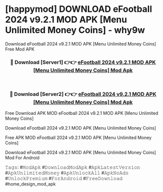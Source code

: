 # [happymod] DOWNLOAD eFootball 2024 v9.2.1 MOD APK [Menu Unlimited Money Coins] - why9w
Download eFootball 2024 v9.2.1 MOD APK [Menu Unlimited Money Coins] Free Mod APK

<div align="center">
<h3>🔴 Download [Server1] 👉👉 <a href="https://apk-comot.site?title=eFootball_2024_v9.2.1_MOD_APK_[Menu_Unlimited_Money_Coins]">eFootball 2024 v9.2.1 MOD APK [Menu Unlimited Money Coins] Mod Apk</a></h3><br>

<h3>🔴 Download [Server2] 👉👉 <a href="https://apk-comot.site?title=eFootball_2024_v9.2.1_MOD_APK_[Menu_Unlimited_Money_Coins]">eFootball 2024 v9.2.1 MOD APK [Menu Unlimited Money Coins] Mod Apk</a></h3>
</div>


Free Download APK MOD eFootball 2024 v9.2.1 MOD APK [Menu Unlimited Money Coins]

Download eFootball 2024 v9.2.1 MOD APK [Menu Unlimited Money Coins] 

Free APK MOD eFootball 2024 v9.2.1 MOD APK [Menu Unlimited Money Coins] 

Download eFootball 2024 v9.2.1 MOD APK [Menu Unlimited Money Coins] Mod For Android

𝚃𝚊𝚐𝚜: #𝙼𝚘𝚍𝙰𝚙𝚔 #𝙳𝚘𝚠𝚗𝚕𝚘𝚊𝚍𝙼𝚘𝚍𝙰𝚙𝚔 #𝙰𝚙𝚔𝙻𝚊𝚝𝚎𝚜𝚝𝚅𝚎𝚛𝚜𝚒𝚘𝚗 #𝙰𝚙𝚔𝚄𝚗𝚕𝚒𝚖𝚒𝚝𝚎𝚍𝙼𝚘𝚗𝚎𝚢 #𝙰𝚙𝚔𝚄𝚗𝚕𝚘𝚌𝚔𝙰𝚕𝚕 #𝙰𝚙𝚔𝙽𝚘𝙰𝚍𝚜 #𝚄𝚗𝚕𝚘𝚌𝚔𝙿𝚛𝚎𝚖𝚒𝚞𝚖 #𝙵𝚘𝚛𝙰𝚗𝚍𝚛𝚘𝚒𝚍 #𝙵𝚛𝚎𝚎𝙳𝚘𝚠𝚗𝚕𝚘𝚊𝚍 #home_design_mod_apk